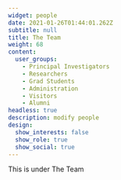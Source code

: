 ```yaml
---
widget: people
date: 2021-01-26T01:44:01.262Z
subtitle: null
title: The Team
weight: 68
content:
  user_groups:
    - Principal Investigators
    - Researchers
    - Grad Students
    - Administration
    - Visitors
    - Alumni
headless: true
description: modify people
design:
  show_interests: false
  show_role: true
  show_social: true
---
```

This  is under The Team